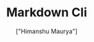 ---
title: 'Markdown Cli'
description: ''
pubDate: '2023-09-30T12:30:22.329Z'
heroImage: '/blog-placeholder.jpg'
categories: [""]
tags: [""]
author: '["Himanshu Maurya"]'
---